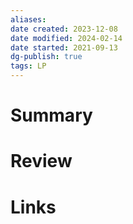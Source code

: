 ```yaml
---
aliases: 
date created: 2023-12-08
date modified: 2024-02-14
date started: 2021-09-13
dg-publish: true
tags: LP
---
```


# Summary

# Review

# Links
